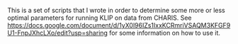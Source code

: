 This is a set of scripts that I wrote in order to determine some more or less optimal parameters for running KLIP on data from CHARIS. See https://docs.google.com/document/d/1yX0l96IZs1IxxKCRmriVSAQM3KFGF9U1-FnpJXhcLXo/edit?usp=sharing for some information on how to use it.  
